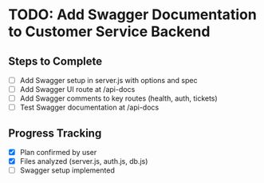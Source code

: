 # TODO: Add Swagger Documentation to Customer Service Backend

## Steps to Complete

- [ ] Add Swagger setup in server.js with options and spec
- [ ] Add Swagger UI route at /api-docs
- [ ] Add Swagger comments to key routes (health, auth, tickets)
- [ ] Test Swagger documentation at /api-docs

## Progress Tracking

- [x] Plan confirmed by user
- [x] Files analyzed (server.js, auth.js, db.js)
- [ ] Swagger setup implemented
